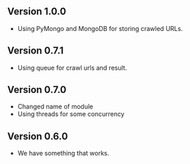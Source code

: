 ## Version 1.0.0

* Using PyMongo and MongoDB for storing crawled URLs.

## Version 0.7.1

* Using queue for crawl urls and result.

## Version 0.7.0

* Changed name of module
* Using threads for some concurrency

## Version 0.6.0

* We have something that works.
